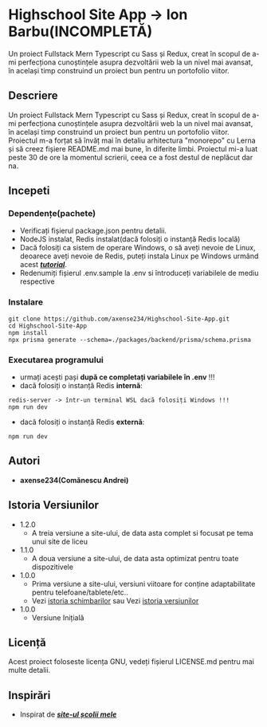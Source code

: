 # Highschool Site App -> Ion Barbu(INCOMPLETĂ)

Un proiect Fullstack Mern Typescript cu Sass și Redux, creat în scopul de a-mi perfecționa cunoștințele asupra dezvoltării web la un nivel mai avansat, în același timp construind un proiect bun pentru un portofolio viitor.

## **Descriere**

Un proiect Fullstack Mern Typescript cu Sass și Redux, creat în scopul de a-mi perfecționa cunoștințele asupra dezvoltării web la un nivel mai avansat, în același timp construind un proiect bun pentru un portofolio viitor. Proiectul m-a forțat să învăț mai în detaliu arhitectura "monorepo" cu Lerna și să creez fișiere README.md mai bune, în diferite limbi. Proiectul mi-a luat peste 30 de ore la momentul scrierii, ceea ce a fost destul de neplăcut dar na.

## **Incepeti**

### **Dependențe(pachete)**

- Verificați fișierul package.json pentru detalii.
- NodeJS instalat, Redis instalat(dacă folosiți o instanță Redis locală)
- Dacă folosiți ca sistem de operare Windows, o să aveți nevoie de Linux, deoarece aveți nevoie de Redis, puteți instala Linux pe Windows urmând acest [**_tutorial_**](https://learn.microsoft.com/en-us/windows/wsl/install).
- Redenumiți fișierul .env.sample la .env si întroduceți variabilele de mediu respective

### Instalare

```
git clone https://github.com/axense234/Highschool-Site-App.git
cd Highschool-Site-App
npm install
npx prisma generate --schema=./packages/backend/prisma/schema.prisma
```

### Executarea programului

- urmați acești pași **după ce completați variabilele în .env** !!!
- dacă folosiți o instanță Redis **internă**:

```
redis-server -> într-un terminal WSL dacă folosiți Windows !!!
npm run dev
```

- dacă folosiți o instanță Redis **externă**:

```
npm run dev
```

## **Autori**

- **axense234(Comănescu Andrei)**

## **Istoria Versiunilor**

- 1.2.0
  - A treia versiune a site-ului, de data asta complet si focusat pe tema unui site de liceu
- 1.1.0
  - A doua versiune a site-ului, de data asta optimizat pentru toate dispozitivele
- 1.0.0
  - Prima versiune a site-ului, versiuni viitoare for conține adaptabilitate pentru telefoane/tablete/etc..
  - Vezi [istoria schimbarilor](https://github.com/axense234/Highschool-Site-App/commits/master) sau Vezi [istoria versiunilor](https://github.com/axense234/Highschool-Site-App/releases)
- 1.0.0
  - Versiune Inițială

## **Licență**

Acest proiect foloseste licența GNU, vedeți fișierul LICENSE.md pentru mai multe detalii.

## **Inspirări**

- Inspirat de [**_site-ul școlii mele_**](https://sites.google.com/ltibp.ro/licionbarbu/acasa?authuser=0)

